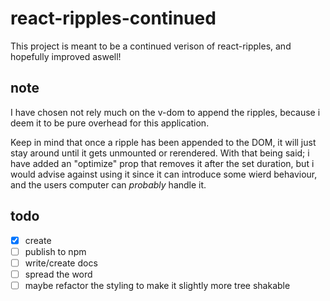 # react-ripples-continued

This project is meant to be a continued verison of react-ripples, and hopefully improved aswell!

## note

I have chosen not rely much on the v-dom to append the ripples, because i deem it to be pure overhead for this application.

Keep in mind that once a ripple has been appended to the DOM, it will just stay around until it gets unmounted or rerendered. With that being said; i have added an "optimize" prop that removes it after the set duration, but i would advise against using it since it can introduce some wierd behaviour, and the users computer can _probably_ handle it.

## todo

- [x] create
- [ ] publish to npm
- [ ] write/create docs
- [ ] spread the word
- [ ] maybe refactor the styling to make it slightly more tree shakable
